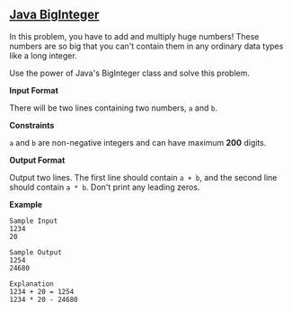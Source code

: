 ## [Java BigInteger](https://www.hackerrank.com/challenges/java-biginteger)

In this problem, you have to add and multiply huge numbers! These numbers are so big that you can't contain them in any ordinary data types like a long integer.

Use the power of Java's BigInteger class and solve this problem.

**Input Format**

There will be two lines containing two numbers, `a` and `b`.

**Constraints**

`a` and `b` are non-negative integers and can have maximum **200** digits.

**Output Format**

Output two lines. The first line should contain `a + b`, and the second line should contain `a * b`. 
Don't print any leading zeros.

**Example**
````
Sample Input
1234
20

Sample Output
1254
24680

Explanation
1234 + 20 = 1254
1234 * 20 - 24680
````